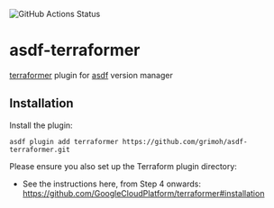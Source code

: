![GitHub Actions Status](https://github.com/grimoh/asdf-terraformer/workflows/Build/badge.svg?branch=main)

# asdf-terraformer

[terraformer](https://github.com/GoogleCloudPlatform/terraformer) plugin for [asdf](https://github.com/asdf-vm/asdf) version manager

## Installation

Install the plugin:

```
asdf plugin add terraformer https://github.com/grimoh/asdf-terraformer.git
```

Please ensure you also set up the Terraform plugin directory:
* See the instructions here, from Step 4 onwards: https://github.com/GoogleCloudPlatform/terraformer#installation
